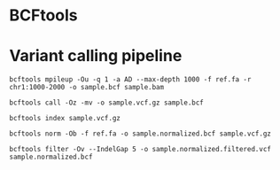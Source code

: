 # BCFtools

# Variant calling pipeline

```
bcftools mpileup -Ou -q 1 -a AD --max-depth 1000 -f ref.fa -r chr1:1000-2000 -o sample.bcf sample.bam
```

```
bcftools call -Oz -mv -o sample.vcf.gz sample.bcf
```

```
bcftools index sample.vcf.gz
```

```
bcftools norm -Ob -f ref.fa -o sample.normalized.bcf sample.vcf.gz
```

```
bcftools filter -Ov --IndelGap 5 -o sample.normalized.filtered.vcf sample.normalized.bcf
```
